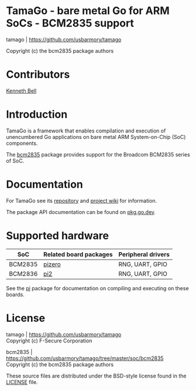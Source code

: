 TamaGo - bare metal Go for ARM SoCs - BCM2835 support
=====================================================

tamago | https://github.com/usbarmory/tamago

Copyright (c) the bcm2835 package authors  

Contributors
============

[Kenneth Bell](https://github.com/kenbell)

Introduction
============

TamaGo is a framework that enables compilation and execution of unencumbered Go
applications on bare metal ARM System-on-Chip (SoC) components.

The [bcm2835](https://github.com/usbarmory/tamago/tree/master/soc/bcm2835)
package provides support for the Broadcom BCM2835 series of SoC.

Documentation
=============

For TamaGo see its [repository](https://github.com/usbarmory/tamago) and
[project wiki](https://github.com/usbarmory/tamago/wiki) for information.

The package API documentation can be found on
[pkg.go.dev](https://pkg.go.dev/github.com/usbarmory/tamago).

Supported hardware
==================

| SoC     | Related board packages                                                                    | Peripheral drivers |
|---------|-------------------------------------------------------------------------------------------|--------------------|
| BCM2835 | [pizero](https://github.com/usbarmory/tamago/tree/master/board/raspberrypi/pizero) | RNG, UART, GPIO    |
| BCM2836 | [pi2](https://github.com/usbarmory/tamago/tree/master/board/raspberrypi/pi2)       | RNG, UART, GPIO    |

See the [pi](https://github.com/usbarmory/tamago/tree/master/board/raspberrypi) package
for documentation on compiling and executing on these boards.

License
=======

tamago | https://github.com/usbarmory/tamago  
Copyright (c) F-Secure Corporation

bcm2835 | https://github.com/usbarmory/tamago/tree/master/soc/bcm2835  
Copyright (c) the bcm2835 package authors

These source files are distributed under the BSD-style license found in the
[LICENSE](https://github.com/usbarmory/tamago/blob/master/soc/bcm2835/LICENSE) file.
